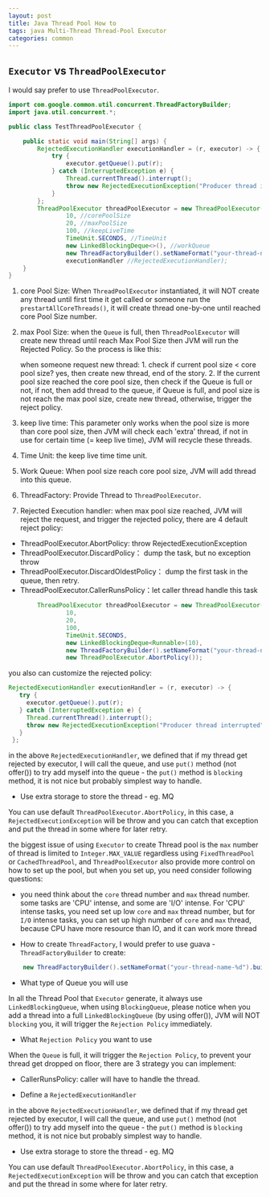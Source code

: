 ```yaml
---
layout: post
title: Java Thread Pool How to
tags: java Multi-Thread Thread-Pool Executor 
categories: common
---
```


## `Executor` vs `ThreadPoolExecutor`

I would say prefer to use `ThreadPoolExecutor`. 

~~~java
import com.google.common.util.concurrent.ThreadFactoryBuilder;
import java.util.concurrent.*;

public class TestThreadPoolExecutor {

    public static void main(String[] args) {
        RejectedExecutionHandler executionHandler = (r, executor) -> {
            try {
                executor.getQueue().put(r);
            } catch (InterruptedException e) {
                Thread.currentThread().interrupt();
                throw new RejectedExecutionException("Producer thread interrupted", e);
            }
        };
        ThreadPoolExecutor threadPoolExecutor = new ThreadPoolExecutor(
                10, //corePoolSize
                20, //maxPoolSize
                100, //keepLiveTime
                TimeUnit.SECONDS, //TimeUnit
                new LinkedBlockingDeque<>(), //workQueue
                new ThreadFactoryBuilder().setNameFormat("your-thread-name-%d").build(), //ThreadFactory
                executionHandler //RejectedExecutionHandler);
    }
}
~~~

1. core Pool Size: When `ThreadPoolExecutor` instantiated, it will NOT create any thread until first time it get called or someone run the `prestartAllCoreThreads()`, it will create thread one-by-one until reached core Pool Size number.

2. max Pool Size: when the `Queue` is full, then `ThreadPoolExecutor` will create new thread until reach Max Pool Size then JVM will run the Rejected Policy. So the process is like this:

    when someone request new thread:
       1. check if current pool size < core pool size? yes, then create new thread, end of the story.
       2. If the current pool size reached the core pool size, then check if the Queue is full or not, if not, then add thread to the queue, if Queue is full, and pool size is not reach the max pool size, create new thread, otherwise, trigger the reject policy.

3. keep live time: This parameter only works when the pool size is more than core pool size, then JVM will check each 'extra' thread, if not in use for certain time (= keep live time), JVM will recycle these threads.

4. Time Unit: the keep live time time unit.

5. Work Queue: When pool size reach core pool size, JVM will add thread into this queue.

6. ThreadFactory: Provide Thread to `ThreadPoolExecutor`.

7. Rejected Execution handler: when max pool size reached, JVM will reject the request, and trigger the rejected policy, there are 4 default reject policy:

- ThreadPoolExecutor.AbortPolicy: throw RejectedExecutionException
- ThreadPoolExecutor.DiscardPolicy： dump the task, but no exception throw
- ThreadPoolExecutor.DiscardOldestPolicy： dump the first task in the queue, then retry.
- ThreadPoolExecutor.CallerRunsPolicy：let caller thread handle this task

~~~java
        ThreadPoolExecutor threadPoolExecutor = new ThreadPoolExecutor(
                10,
                20,
                100,
                TimeUnit.SECONDS,
                new LinkedBlockingDeque<Runnable>(10),
                new ThreadFactoryBuilder().setNameFormat("your-thread-name-%d").build(),
                new ThreadPoolExecutor.AbortPolicy());

~~~

you also can customize the rejected policy:

~~~java
RejectedExecutionHandler executionHandler = (r, executor) -> {
   try {
​     executor.getQueue().put(r);
   } catch (InterruptedException e) {
​     Thread.currentThread().interrupt();
​     throw new RejectedExecutionException("Producer thread interrupted", e);
   }
 };
~~~

in the above `RejectedExecutionHandler`, we defined that if my thread get rejected by executor, I will call the queue, and use `put()` method (not offer()) to try add myself into the queue - the `put()` method is `blocking` method, it is not nice but probably simplest way to handle.

- Use extra storage to store the thread - eg. MQ

You can use default `ThreadPoolExecutor.AbortPolicy`, in this case, a `RejectedExecutionException` will be throw and you can catch that exception and put the thread in some where for later retry.

the biggest issue of using `Executor` to create Thread pool is the `max` number of thread is limited to `Integer.MAX_VALUE` regardless using `FixedThreadPool` or `CachedThreadPool`, and `ThreadPoolExecutor` also provide more control on how to set up the pool, but when you set up, you need consider following questions:

- you need think about the `core` thread number and `max` thread number. some tasks are 'CPU' intense, and some are 'I/O' intense. For 'CPU' intense tasks, you need set up low `core` and `max` thread number, but for `I/O` intense tasks, you can set up high number of `core` and `max` thread, because CPU have more resource than IO, and it can work more thread

- How to create `ThreadFactory`, I would prefer to use guava - `ThreadFactoryBuilder` to create:

~~~java
    new ThreadFactoryBuilder().setNameFormat("your-thread-name-%d").build();
~~~

- What type of Queue you will use

In all the Thread Pool that `Executor` generate, it always use `LinkedBlockingQueue`, when using `BlockingQueue`, please notice when you add a thread into a full `LinkedBlockingQueue` (by using offer()), JVM will NOT `blocking` you, it will trigger the `Rejection Policy` immediately.

- What `Rejection Policy` you want to use

When the `Queue` is full, it will trigger the `Rejection Policy`, to prevent your thread get dropped on floor, there are 3 strategy you can implement:

- CallerRunsPolicy: caller will have to handle the thread.

- Define a `RejectedExecutionHandler`


in the above `RejectedExecutionHandler`, we defined that if my thread get rejected by executor, I will call the queue, and use `put()` method (not offer()) to try add myself into the queue - the `put()` method is `blocking` method, it is not nice but probably simplest way to handle.

- Use extra storage to store the thread - eg. MQ

You can use default `ThreadPoolExecutor.AbortPolicy`, in this case, a `RejectedExecutionException` will be throw and you can catch that exception and put the thread in some where for later retry.